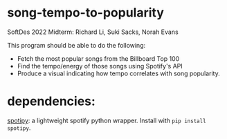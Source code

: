 # song-tempo-to-popularity
SoftDes 2022 Midterm: Richard Li, Suki Sacks, Norah Evans

This program should be able to do the following:

* Fetch the most popular songs from the Billboard Top 100
* Find the tempo/energy of those songs using Spotify's API
* Produce a visual indicating how tempo correlates with song popularity.


# dependencies:
[spotipy](https://spotipy.readthedocs.io/en/2.19.0/): a lightweight spotify python wrapper. Install with `pip install spotipy`.

